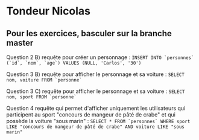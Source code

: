 # Tondeur Nicolas

## Pour les exercices, basculer sur la branche master

Question 2 B)
requête pour créer un personnage : ```INSERT INTO `personnes` (`id`, `nom`, `age`) VALUES (NULL, 'Carlos', '30')```

Question 3 B)
requête pour afficher le personnage et sa voiture : ```SELECT nom, voiture FROM `personne` ```

Question 3 C)
requête pour afficher le personnage et sa voiture : ```SELECT nom, sport FROM `personne` ```

Question  4
requête qui permet d'afficher uniquement les utilisateurs qui participent au sport "concours de mangeur de pâté de crabe" 
et qui possède la voiture "sous marin" : ```SELECT * FROM `personnes` WHERE sport LIKE "concours de mangeur de pâté de crabe" AND voiture LIKE "sous marin"```





